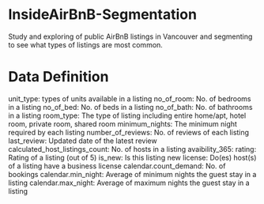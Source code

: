 # InsideAirBnB-Segmentation
Study and exploring of public AirBnB listings in Vancouver and segmenting to see what types of listings are most common. 

# Data Definition
unit_type: types of units available in a listing
no_of_room: No. of bedrooms in a listing
no_of_bed: No. of beds in a listing
no_of_bath: No. of bathrooms in a listing
room_type: The type of listing including entire home/apt, hotel room, private room, shared room
minimum_nights: The minimum night required by each listing
number_of_reviews: No. of reviews of each listing
last_review: Updated date of the latest review
calculated_host_listings_count: No. of hosts in a listing
avaibility_365:
rating: Rating of a listing (out of 5)
is_new: Is this listing new
license: Do(es) host(s) of a listing have a business license
calendar.count_demand: No. of bookings
calendar.min_night: Average of minimum nights the guest stay in a listing
calendar.max_night: Average of maximum nights the guest stay in a listing
